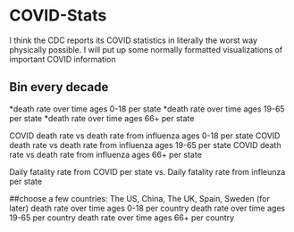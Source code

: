 # COVID-Stats
I think the CDC reports its COVID statistics in literally the worst way physically possible. I will put up some normally formatted visualizations of important COVID information



## Bin every decade
*death rate over time ages 0-18 per state
*death rate over time ages 19-65 per state
*death rate over time ages 66+ per state

COVID death rate vs death rate from influenza ages 0-18 per state
COVID death rate vs death rate from influenza ages 19-65 per state
COVID death rate vs death rate from influenza ages 66+ per state

Daily fatality rate from COVID per state vs. Daily fatality rate from infleunza per state






##choose a few countries: The US, China, The UK, Spain, Sweden (for later)
death rate over time ages 0-18 per country
death rate over time ages 19-65 per country
death rate over time ages 66+ per country